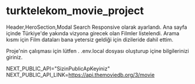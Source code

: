 # turktelekom_movie_project

Header,HeroSection,Modal Search Responsive olarak ayarlandı.
Ana sayfa içinde Türkiye'de yakında vizyona girecek olan Filmler listelendi.
Arama kısmı için Film dataları bana yetersiz geldiği için dizileride dahil ettim.

Proje'nin çalışması için lütfen .
.env.local
dosyası oluşturup içine bilgilerinizi giriniz.

NEXT_PUBLIC_API="SizinPublicApKeyiniz"
NEXT_PUBLIC_API_LINK=https://api.themoviedb.org/3/movie
